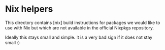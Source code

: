 # Nix helpers

This directory contains [nix] build instructions for packages we would like to use with Nix but which are not available in the official Nixpkgs repository.

Ideally this stays small and simple.
It is a very bad sign if it does not stay small :)